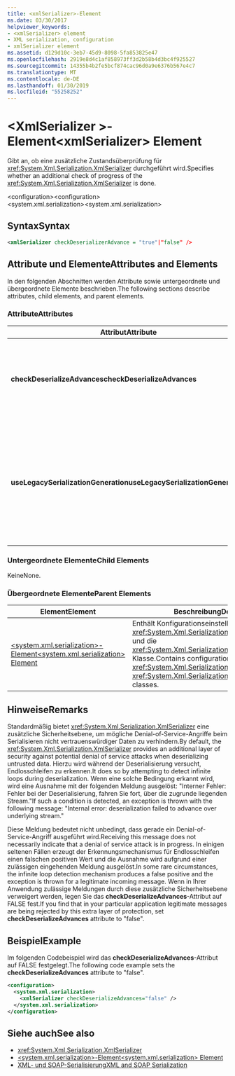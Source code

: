 ```yaml
---
title: <xmlSerializer>-Element
ms.date: 03/30/2017
helpviewer_keywords:
- <xmlSerializer> element
- XML serialization, configuration
- xmlSerializer element
ms.assetid: d129d10c-3eb7-45d9-8098-5fa853825e47
ms.openlocfilehash: 2919e8d4c1af858973ff3d2b58b4d3bc4f925527
ms.sourcegitcommit: 14355b4b2fe5bcf874cac96d0a9e6376b567e4c7
ms.translationtype: MT
ms.contentlocale: de-DE
ms.lasthandoff: 01/30/2019
ms.locfileid: "55258252"
---
```

# <a name="xmlserializer-element"></a><span data-ttu-id="14d37-102">\<XmlSerializer >-Element</span><span class="sxs-lookup"><span data-stu-id="14d37-102">\<xmlSerializer> Element</span></span>
<span data-ttu-id="14d37-103">Gibt an, ob eine zusätzliche Zustandsüberprüfung für <xref:System.Xml.Serialization.XmlSerializer> durchgeführt wird.</span><span class="sxs-lookup"><span data-stu-id="14d37-103">Specifies whether an additional check of progress of the <xref:System.Xml.Serialization.XmlSerializer> is done.</span></span>  
  
 <span data-ttu-id="14d37-104">\<configuration></span><span class="sxs-lookup"><span data-stu-id="14d37-104">\<configuration></span></span>  
<span data-ttu-id="14d37-105">\<system.xml.serialization></span><span class="sxs-lookup"><span data-stu-id="14d37-105">\<system.xml.serialization></span></span>  
  
## <a name="syntax"></a><span data-ttu-id="14d37-106">Syntax</span><span class="sxs-lookup"><span data-stu-id="14d37-106">Syntax</span></span>  
  
```xml  
<xmlSerializer checkDeserializerAdvance = "true"|"false" />  
```  
  
## <a name="attributes-and-elements"></a><span data-ttu-id="14d37-107">Attribute und Elemente</span><span class="sxs-lookup"><span data-stu-id="14d37-107">Attributes and Elements</span></span>  
 <span data-ttu-id="14d37-108">In den folgenden Abschnitten werden Attribute sowie untergeordnete und übergeordnete Elemente beschrieben.</span><span class="sxs-lookup"><span data-stu-id="14d37-108">The following sections describe attributes, child elements, and parent elements.</span></span>  
  
### <a name="attributes"></a><span data-ttu-id="14d37-109">Attribute</span><span class="sxs-lookup"><span data-stu-id="14d37-109">Attributes</span></span>  
  
|<span data-ttu-id="14d37-110">Attribut</span><span class="sxs-lookup"><span data-stu-id="14d37-110">Attribute</span></span>|<span data-ttu-id="14d37-111">Beschreibung</span><span class="sxs-lookup"><span data-stu-id="14d37-111">Description</span></span>|  
|---------------|-----------------|  
|<span data-ttu-id="14d37-112">**checkDeserializeAdvances**</span><span class="sxs-lookup"><span data-stu-id="14d37-112">**checkDeserializeAdvances**</span></span>|<span data-ttu-id="14d37-113">Gibt an, ob der Zustand von <xref:System.Xml.Serialization.XmlSerializer> überprüft wird.</span><span class="sxs-lookup"><span data-stu-id="14d37-113">Specifies whether the progress of the <xref:System.Xml.Serialization.XmlSerializer> is checked.</span></span> <span data-ttu-id="14d37-114">Legen Sie das Attribut auf "true" oder "false" fest.</span><span class="sxs-lookup"><span data-stu-id="14d37-114">Set the attribute to "true" or "false".</span></span> <span data-ttu-id="14d37-115">Der Standardwert ist "true".</span><span class="sxs-lookup"><span data-stu-id="14d37-115">The default is "true".</span></span>|  
|<span data-ttu-id="14d37-116">**useLegacySerializationGeneration**</span><span class="sxs-lookup"><span data-stu-id="14d37-116">**useLegacySerializationGeneration**</span></span>|<span data-ttu-id="14d37-117">Gibt an, ob <xref:System.Xml.Serialization.XmlSerializer> eine Vorgänger-Serialisierungsgenerierung verwendet, die Assemblys generiert, indem C#-Code in eine Datei geschrieben und anschließend in eine Assembly kompiliert wird.</span><span class="sxs-lookup"><span data-stu-id="14d37-117">Specifies whether the <xref:System.Xml.Serialization.XmlSerializer> uses legacy serialization generation which generates assemblies by writing C# code to a file and then compiling it to an assembly.</span></span> <span data-ttu-id="14d37-118">Der Standardwert ist **FALSE**.</span><span class="sxs-lookup"><span data-stu-id="14d37-118">The default is **false**.</span></span>|  
  
### <a name="child-elements"></a><span data-ttu-id="14d37-119">Untergeordnete Elemente</span><span class="sxs-lookup"><span data-stu-id="14d37-119">Child Elements</span></span>  
 <span data-ttu-id="14d37-120">Keine</span><span class="sxs-lookup"><span data-stu-id="14d37-120">None.</span></span>  
  
### <a name="parent-elements"></a><span data-ttu-id="14d37-121">Übergeordnete Elemente</span><span class="sxs-lookup"><span data-stu-id="14d37-121">Parent Elements</span></span>  
  
|<span data-ttu-id="14d37-122">Element</span><span class="sxs-lookup"><span data-stu-id="14d37-122">Element</span></span>|<span data-ttu-id="14d37-123">Beschreibung</span><span class="sxs-lookup"><span data-stu-id="14d37-123">Description</span></span>|  
|-------------|-----------------|  
|[<span data-ttu-id="14d37-124">\<system.xml.serialization>-Element</span><span class="sxs-lookup"><span data-stu-id="14d37-124">\<system.xml.serialization> Element</span></span>](../../../docs/standard/serialization/system-xml-serialization-element.md)|<span data-ttu-id="14d37-125">Enthält Konfigurationseinstellungen für die <xref:System.Xml.Serialization.XmlSerializer>-Klasse und die <xref:System.Xml.Serialization.XmlSchemaImporter>-Klasse.</span><span class="sxs-lookup"><span data-stu-id="14d37-125">Contains configuration settings for the <xref:System.Xml.Serialization.XmlSerializer> and <xref:System.Xml.Serialization.XmlSchemaImporter> classes.</span></span>|  
  
## <a name="remarks"></a><span data-ttu-id="14d37-126">Hinweise</span><span class="sxs-lookup"><span data-stu-id="14d37-126">Remarks</span></span>  
 <span data-ttu-id="14d37-127">Standardmäßig bietet <xref:System.Xml.Serialization.XmlSerializer> eine zusätzliche Sicherheitsebene, um mögliche Denial-of-Service-Angriffe beim Serialisieren nicht vertrauenswürdiger Daten zu verhindern.</span><span class="sxs-lookup"><span data-stu-id="14d37-127">By default, the <xref:System.Xml.Serialization.XmlSerializer> provides an additional layer of security against potential denial of service attacks when deserializing untrusted data.</span></span> <span data-ttu-id="14d37-128">Hierzu wird während der Deserialisierung versucht, Endlosschleifen zu erkennen.</span><span class="sxs-lookup"><span data-stu-id="14d37-128">It does so by attempting to detect infinite loops during deserialization.</span></span> <span data-ttu-id="14d37-129">Wenn eine solche Bedingung erkannt wird, wird eine Ausnahme mit der folgenden Meldung ausgelöst: "Interner Fehler: Fehler bei der Deserialisierung, fahren Sie fort, über die zugrunde liegenden Stream."</span><span class="sxs-lookup"><span data-stu-id="14d37-129">If such a condition is detected, an exception is thrown with the following message: "Internal error: deserialization failed to advance over underlying stream."</span></span>  
  
 <span data-ttu-id="14d37-130">Diese Meldung bedeutet nicht unbedingt, dass gerade ein Denial-of-Service-Angriff ausgeführt wird.</span><span class="sxs-lookup"><span data-stu-id="14d37-130">Receiving this message does not necessarily indicate that a denial of service attack is in progress.</span></span> <span data-ttu-id="14d37-131">In einigen seltenen Fällen erzeugt der Erkennungsmechanismus für Endlosschleifen einen falschen positiven Wert und die Ausnahme wird aufgrund einer zulässigen eingehenden Meldung ausgelöst.</span><span class="sxs-lookup"><span data-stu-id="14d37-131">In some rare circumstances, the infinite loop detection mechanism produces a false positive and the exception is thrown for a legitimate incoming message.</span></span> <span data-ttu-id="14d37-132">Wenn in Ihrer Anwendung zulässige Meldungen durch diese zusätzliche Sicherheitsebene verweigert werden, legen Sie das **checkDeserializeAdvances**-Attribut auf FALSE fest.</span><span class="sxs-lookup"><span data-stu-id="14d37-132">If you find that in your particular application legitimate messages are being rejected by this extra layer of protection, set **checkDeserializeAdvances** attribute to "false".</span></span>  
  
## <a name="example"></a><span data-ttu-id="14d37-133">Beispiel</span><span class="sxs-lookup"><span data-stu-id="14d37-133">Example</span></span>  
 <span data-ttu-id="14d37-134">Im folgenden Codebeispiel wird das **checkDeserializeAdvances**-Attribut auf FALSE festgelegt.</span><span class="sxs-lookup"><span data-stu-id="14d37-134">The following code example sets the **checkDeserializeAdvances** attribute to "false".</span></span>  
  
```xml  
<configuration>  
  <system.xml.serialization>  
    <xmlSerializer checkDeserializeAdvances="false" />  
  </system.xml.serialization>  
</configuration>  
```  
  
## <a name="see-also"></a><span data-ttu-id="14d37-135">Siehe auch</span><span class="sxs-lookup"><span data-stu-id="14d37-135">See also</span></span>

- <xref:System.Xml.Serialization.XmlSerializer>
- [<span data-ttu-id="14d37-136">\<system.xml.serialization>-Element</span><span class="sxs-lookup"><span data-stu-id="14d37-136">\<system.xml.serialization> Element</span></span>](../../../docs/standard/serialization/system-xml-serialization-element.md)
- [<span data-ttu-id="14d37-137">XML- und SOAP-Serialisierung</span><span class="sxs-lookup"><span data-stu-id="14d37-137">XML and SOAP Serialization</span></span>](../../../docs/standard/serialization/xml-and-soap-serialization.md)

